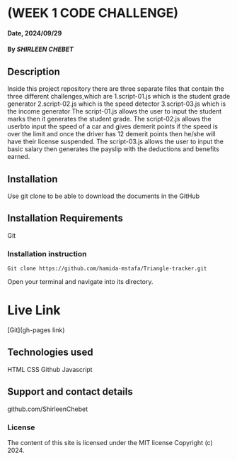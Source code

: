 # (WEEK 1 CODE CHALLENGE)

#### Date, 2024/09/29

#### By *SHIRLEEN CHEBET*

## Description
Inside this project repository there are three separate files that contain the three different challenges,which are
    1.script-01.js which is the student grade generator
    2.script-02.js which is the speed detector
    3.script-03.js which is the income generator
The script-01.js allows the user to input the student marks then it generates the student grade.
The script-02.js allows the userbto input the speed of a car and gives demerit points if the speed is over the limit and once the driver has 12 demerit points then he/she will have their license suspended.
The script-03.js allows the user to input the basic salary then generates the payslip with the deductions and benefits earned.

## Installation
Use git clone to be able to download the documents in the GitHub

## Installation Requirements
Git

### Installation instruction
```
Git clone https://github.com/hamida-mstafa/Triangle-tracker.git

```
Open your terminal and navigate into its directory.
# Live Link
[Git](gh-pages link)

## Technologies used
HTML
CSS
Github
Javascript

## Support and contact details
github.com/ShirleenChebet

### License
The content of this site is licensed under the MIT license
Copyright (c) 2024.





